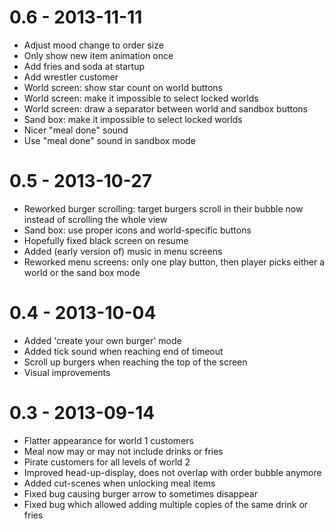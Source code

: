 # 0.6 - 2013-11-11

- Adjust mood change to order size
- Only show new item animation once
- Add fries and soda at startup
- Add wrestler customer
- World screen: show star count on world buttons
- World screen: make it impossible to select locked worlds
- World screen: draw a separator between world and sandbox buttons
- Sand box: make it impossible to select locked worlds
- Nicer "meal done" sound
- Use "meal done" sound in sandbox mode

# 0.5 - 2013-10-27

- Reworked burger scrolling: target burgers scroll in their bubble now instead of scrolling the whole view
- Sand box: use proper icons and world-specific buttons
- Hopefully fixed black screen on resume
- Added (early version of) music in menu screens
- Reworked menu screens: only one play button, then player picks either a world or the sand box mode

# 0.4 - 2013-10-04

- Added 'create your own burger' mode
- Added tick sound when reaching end of timeout
- Scroll up burgers when reaching the top of the screen
- Visual improvements

# 0.3 - 2013-09-14

- Flatter appearance for world 1 customers
- Meal now may or may not include drinks or fries
- Pirate customers for all levels of world 2
- Improved head-up-display, does not overlap with order bubble anymore
- Added cut-scenes when unlocking meal items
- Fixed bug causing burger arrow to sometimes disappear
- Fixed bug which allowed adding multiple copies of the same drink or fries

